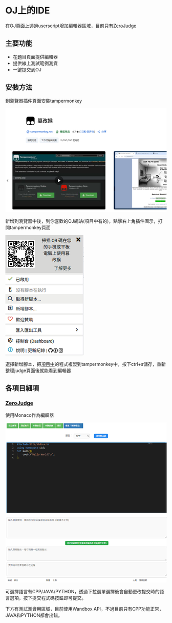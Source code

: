 # OJ上的IDE
在OJ頁面上透過userscript增加編輯器區域，目前只有[ZeroJudge](./UserScript/zerojudgeEditor.js)
## 主要功能
- 在題目頁面提供編輯器
- 提供線上測試範例測資
- 一鍵提交到OJ

## 安裝方法

到瀏覽器插件頁面安裝tampermonkey

![](https://raw.githubusercontent.com/kzzz-jpg/image/main/image/20250511113409429.png)

新增到瀏覽器中後，到你喜歡的OJ網站(項目中有的)，點擊右上角插件圖示，打開tampermonkey頁面

![](https://raw.githubusercontent.com/kzzz-jpg/image/main/image/20250511113800334.png)

選擇新增腳本，把[項目中](./UserScript/)的程式複製到tampermonkey中，按下ctrl+s儲存，重新整理judge頁面後就能看到編輯器

## 各項目細項

### [ZeroJudge](./UserScript/zerojudgeEditor.js)

使用Monaco作為編輯器

![](https://raw.githubusercontent.com/kzzz-jpg/image/main/image/20250511114619901.png)

可選擇語言有CPP/JAVA/PYTHON，透過下拉選單選擇後會自動更改提交時的語言選項，按下提交程式碼按鈕即可提交。

下方有測試測資用區域，目前使用Wandbox API，不過目前只有CPP功能正常，JAVA和PYTHON都會出錯。